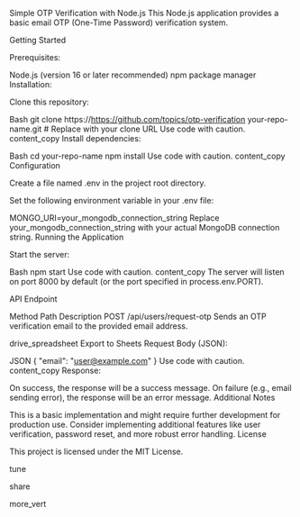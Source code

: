 Simple OTP Verification with Node.js
This Node.js application provides a basic email OTP (One-Time Password) verification system.

Getting Started

Prerequisites:

Node.js (version 16 or later recommended)
npm package manager
Installation:

Clone this repository:

Bash
git clone https://https://github.com/topics/otp-verification your-repo-name.git  # Replace with your clone URL
Use code with caution.
content_copy
Install dependencies:

Bash
cd your-repo-name
npm install
Use code with caution.
content_copy
Configuration

Create a file named .env in the project root directory.

Set the following environment variable in your .env file:

MONGO_URI=your_mongodb_connection_string
Replace your_mongodb_connection_string with your actual MongoDB connection string.
Running the Application

Start the server:

Bash
npm start
Use code with caution.
content_copy
The server will listen on port 8000 by default (or the port specified in process.env.PORT).

API Endpoint

Method	Path	Description
POST	/api/users/request-otp	Sends an OTP verification email to the provided email address.

drive_spreadsheet
Export to Sheets
Request Body (JSON):

JSON
{
  "email": "user@example.com"
}
Use code with caution.
content_copy
Response:

On success, the response will be a success message.
On failure (e.g., email sending error), the response will be an error message.
Additional Notes

This is a basic implementation and might require further development for production use.
Consider implementing additional features like user verification, password reset, and more robust error handling.
License

This project is licensed under the MIT License.




tune

share


more_vert

